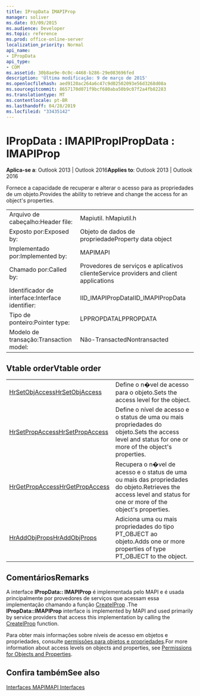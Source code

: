 ```yaml
---
title: IPropData IMAPIProp
manager: soliver
ms.date: 03/09/2015
ms.audience: Developer
ms.topic: reference
ms.prod: office-online-server
localization_priority: Normal
api_name:
- IPropData
api_type:
- COM
ms.assetid: 30b8ae9e-0c0c-4468-b286-29e083696fed
description: 'Última modificação: 9 de março de 2015'
ms.openlocfilehash: aed9120ac264a6c47c9d02502093e56d3268d08a
ms.sourcegitcommit: 8657170d071f9bcf680aba50b9c07f2a4fb82283
ms.translationtype: MT
ms.contentlocale: pt-BR
ms.lasthandoff: 04/28/2019
ms.locfileid: "33435142"
---
```

# <a name="ipropdata--imapiprop"></a><span data-ttu-id="483c3-103">IPropData : IMAPIProp</span><span class="sxs-lookup"><span data-stu-id="483c3-103">IPropData : IMAPIProp</span></span>

  
  
<span data-ttu-id="483c3-104">**Aplica-se a**: Outlook 2013 | Outlook 2016</span><span class="sxs-lookup"><span data-stu-id="483c3-104">**Applies to**: Outlook 2013 | Outlook 2016</span></span> 
  
<span data-ttu-id="483c3-105">Fornece a capacidade de recuperar e alterar o acesso para as propriedades de um objeto.</span><span class="sxs-lookup"><span data-stu-id="483c3-105">Provides the ability to retrieve and change the access for an object's properties.</span></span> 
  
|||
|:-----|:-----|
|<span data-ttu-id="483c3-106">Arquivo de cabeçalho:</span><span class="sxs-lookup"><span data-stu-id="483c3-106">Header file:</span></span>  <br/> |<span data-ttu-id="483c3-107">Mapiutil. h</span><span class="sxs-lookup"><span data-stu-id="483c3-107">Mapiutil.h</span></span>  <br/> |
|<span data-ttu-id="483c3-108">Exposto por:</span><span class="sxs-lookup"><span data-stu-id="483c3-108">Exposed by:</span></span>  <br/> |<span data-ttu-id="483c3-109">Objeto de dados de propriedade</span><span class="sxs-lookup"><span data-stu-id="483c3-109">Property data object</span></span>  <br/> |
|<span data-ttu-id="483c3-110">Implementado por:</span><span class="sxs-lookup"><span data-stu-id="483c3-110">Implemented by:</span></span>  <br/> |<span data-ttu-id="483c3-111">MAPI</span><span class="sxs-lookup"><span data-stu-id="483c3-111">MAPI</span></span>  <br/> |
|<span data-ttu-id="483c3-112">Chamado por:</span><span class="sxs-lookup"><span data-stu-id="483c3-112">Called by:</span></span>  <br/> |<span data-ttu-id="483c3-113">Provedores de serviços e aplicativos cliente</span><span class="sxs-lookup"><span data-stu-id="483c3-113">Service providers and client applications</span></span>  <br/> |
|<span data-ttu-id="483c3-114">Identificador de interface:</span><span class="sxs-lookup"><span data-stu-id="483c3-114">Interface identifier:</span></span>  <br/> |<span data-ttu-id="483c3-115">IID_IMAPIPropData</span><span class="sxs-lookup"><span data-stu-id="483c3-115">IID_IMAPIPropData</span></span>  <br/> |
|<span data-ttu-id="483c3-116">Tipo de ponteiro:</span><span class="sxs-lookup"><span data-stu-id="483c3-116">Pointer type:</span></span>  <br/> |<span data-ttu-id="483c3-117">LPPROPDATA</span><span class="sxs-lookup"><span data-stu-id="483c3-117">LPPROPDATA</span></span>  <br/> |
|<span data-ttu-id="483c3-118">Modelo de transação:</span><span class="sxs-lookup"><span data-stu-id="483c3-118">Transaction model:</span></span>  <br/> |<span data-ttu-id="483c3-119">Não-Transacted</span><span class="sxs-lookup"><span data-stu-id="483c3-119">Nontransacted</span></span>  <br/> |
   
## <a name="vtable-order"></a><span data-ttu-id="483c3-120">Vtable order</span><span class="sxs-lookup"><span data-stu-id="483c3-120">Vtable order</span></span>

|||
|:-----|:-----|
|[<span data-ttu-id="483c3-121">HrSetObjAccess</span><span class="sxs-lookup"><span data-stu-id="483c3-121">HrSetObjAccess</span></span>](ipropdata-hrsetobjaccess.md) <br/> |<span data-ttu-id="483c3-122">Define o n�vel de acesso para o objeto.</span><span class="sxs-lookup"><span data-stu-id="483c3-122">Sets the access level for the object.</span></span>  <br/> |
|[<span data-ttu-id="483c3-123">HrSetPropAccess</span><span class="sxs-lookup"><span data-stu-id="483c3-123">HrSetPropAccess</span></span>](ipropdata-hrsetpropaccess.md) <br/> |<span data-ttu-id="483c3-124">Define o nível de acesso e o status de uma ou mais propriedades do objeto.</span><span class="sxs-lookup"><span data-stu-id="483c3-124">Sets the access level and status for one or more of the object's properties.</span></span>  <br/> |
|[<span data-ttu-id="483c3-125">HrGetPropAccess</span><span class="sxs-lookup"><span data-stu-id="483c3-125">HrGetPropAccess</span></span>](ipropdata-hrgetpropaccess.md) <br/> |<span data-ttu-id="483c3-126">Recupera o n�vel de acesso e o status de uma ou mais das propriedades do objeto.</span><span class="sxs-lookup"><span data-stu-id="483c3-126">Retrieves the access level and status for one or more of the object's properties.</span></span>  <br/> |
|[<span data-ttu-id="483c3-127">HrAddObjProps</span><span class="sxs-lookup"><span data-stu-id="483c3-127">HrAddObjProps</span></span>](ipropdata-hraddobjprops.md) <br/> |<span data-ttu-id="483c3-128">Adiciona uma ou mais propriedades do tipo PT_OBJECT ao objeto.</span><span class="sxs-lookup"><span data-stu-id="483c3-128">Adds one or more properties of type PT_OBJECT to the object.</span></span>  <br/> |
   
## <a name="remarks"></a><span data-ttu-id="483c3-129">Comentários</span><span class="sxs-lookup"><span data-stu-id="483c3-129">Remarks</span></span>

<span data-ttu-id="483c3-130">A interface **IPropData:: IMAPIProp** é implementada pelo MAPI e é usada principalmente por provedores de serviços que acessam essa implementação chamando a função [CreateIProp](createiprop.md) .</span><span class="sxs-lookup"><span data-stu-id="483c3-130">The **IPropData::IMAPIProp** interface is implemented by MAPI and used primarily by service providers that access this implementation by calling the [CreateIProp](createiprop.md) function.</span></span> 
  
<span data-ttu-id="483c3-131">Para obter mais informações sobre níveis de acesso em objetos e propriedades, consulte [permissões para objetos e propriedades](permissions-for-mapi-objects-and-properties.md).</span><span class="sxs-lookup"><span data-stu-id="483c3-131">For more information about access levels on objects and properties, see [Permissions for Objects and Properties](permissions-for-mapi-objects-and-properties.md).</span></span>
  
## <a name="see-also"></a><span data-ttu-id="483c3-132">Confira também</span><span class="sxs-lookup"><span data-stu-id="483c3-132">See also</span></span>



[<span data-ttu-id="483c3-133">Interfaces MAPI</span><span class="sxs-lookup"><span data-stu-id="483c3-133">MAPI Interfaces</span></span>](mapi-interfaces.md)

